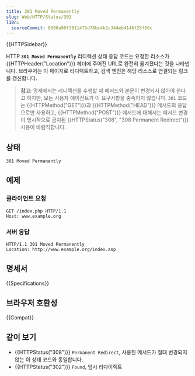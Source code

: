 ```yaml
---
title: 301 Moved Permanently
slug: Web/HTTP/Status/301
l10n:
  sourceCommit: 0880a90f3811475d78bc4b2c344eb4146f25f66c
---
```


{{HTTPSidebar}}

HTTP **`301 Moved Permanently`** 리디렉션 상태 응답 코드는 요청한 리소스가
{{HTTPHeader("Location")}} 헤더에 주어진 URL로 완전히 옮겨졌다는 것을 나타냅니다. 브라우저는 이 페이지로
리디렉트하고, 검색 엔진은 해당 리소스로 연결되는 링크를 갱신합니다.

> **참고:** 명세에서는 리디렉션를 수행할 때 메서드와 본문이 변경되지 않아야 한다고 하지만, 모든 사용자 에이전트가 이 요구사항을 충족하지 않습니다. `301` 코드는 {{HTTPMethod("GET")}}과 {{HTTPMethod("HEAD")}} 메서드의 응답으로만 사용하고, {{HTTPMethod("POST")}} 메서드에 대해서는 메서드 변경이 명시적으로 금지된 {{HTTPStatus("308", "308 Permanent Redirect")}} 사용이 바람직합니다.

## 상태

```http
301 Moved Permanently
```

## 예제

### 클라이언트 요청

```http
GET /index.php HTTP/1.1
Host: www.example.org
```

### 서버 응답

```http
HTTP/1.1 301 Moved Permanently
Location: http://www.example.org/index.asp
```

## 명세서

{{Specifications}}

## 브라우저 호환성

{{Compat}}

## 같이 보기

- {{HTTPStatus("308")}} `Permanent Redirect`, 사용된 메서드가 절대 변경되지 않는 이 상태 코드와 동일합니다.
- {{HTTPStatus("302")}} `Found`, 임시 리다이렉트
